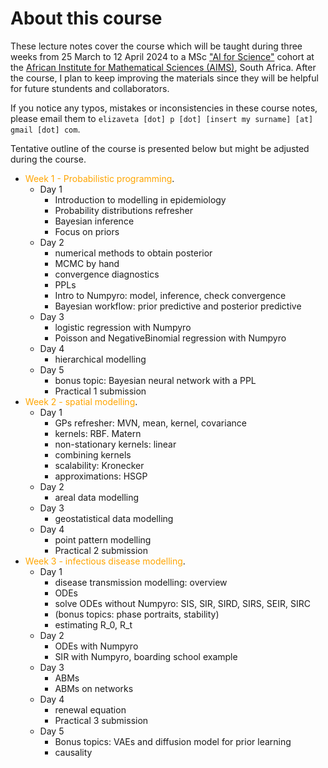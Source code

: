 # About this course

These lecture notes cover the course which will be taught during three weeks from 25 March to 12 April 2024 to a MSc ["AI for Science"](https://ai.aims.ac.za/) cohort at the [African Institute for Mathematical Sciences (AIMS)](https://aims.ac.za/), South Africa. After the course, I plan to keep improving the materials since they will be helpful for future stundents and collaborators.

If you notice any typos, mistakes or inconsistencies in these course notes, please email them to `elizaveta [dot] p [dot] [insert my surname] [at] gmail [dot] com`.

Tentative outline of the course is presented below but might be adjusted during the course.


* <span style="color:orange">Week 1 - Probabilistic programming</span>.
    * Day 1
        * Introduction to modelling in epidemiology
        * Probability distributions refresher
        * Bayesian inference
        * Focus on priors
    * Day 2
    	* numerical methods to obtain posterior
	    * MCMC by hand
	    * convergence diagnostics
	    * PPLs
	    * Intro to Numpyro: model, inference, check convergence
	    * Bayesian workflow: prior predictive and posterior predictive
    * Day 3 
    	* logistic regression with Numpyro
        * Poisson and NegativeBinomial regression with Numpyro
    * Day 4
        * hierarchical modelling
    * Day 5
        * bonus topic: Bayesian neural network with a PPL
        * Practical 1 submission
* <span style="color:orange">Week 2 - spatial modelling</span>.
    * Day 1
        * GPs refresher: MVN, mean, kernel, covariance
	    * kernels: RBF. Matern
	    * non-stationary kernels: linear
	    * combining kernels
	    * scalability: Kronecker
	    * approximations: HSGP
    * Day 2
        * areal data modelling
    * Day 3 
        * geostatistical data modelling
    * Day 4
        * point pattern modelling
        * Practical 2 submission
* <span style="color:orange">Week 3 - infectious disease modelling</span>.
    * Day 1
    	* disease transmission modelling: overview
	    * ODEs
	    * solve ODEs without Numpyro: SIS, SIR, SIRD, SIRS, SEIR, SIRC
	    * (bonus topics: phase portraits, stability)
	    * estimating R_0, R_t
    * Day 2
        * ODEs with Numpyro
        * SIR with Numpyro, boarding school example
    * Day 3 
        * ABMs
        * ABMs on networks
    * Day 4
        * renewal equation
        * Practical 3 submission
    * Day 5
        * Bonus topics: VAEs and diffusion model for prior learning
        * causality


